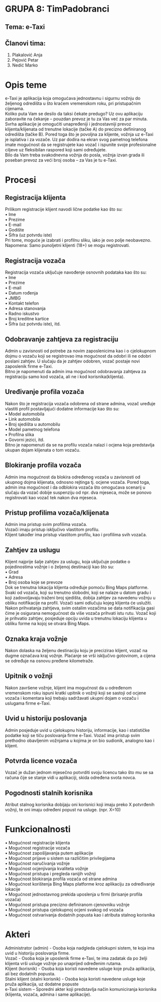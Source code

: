 # **GRUPA 8: TimPadobranci**
## **Tema: e-Taxi**

## **Članovi tima:**
1. Plakalović Anja
2. Pejović Petar
3. Nedić Marko

# **Opis teme**
e-Taxi je aplikacija koja omogućava jednostavnu i sigurnu vožnju do željenog odredišta u što kraćem vremenskom roku, pri pristupačnim cijenama.\
Koliko puta Vam se desilo da taksi čekate predugo? Uz ovu aplikaciju zaboravite na čekanje – pouzdan prevoz je tu za Vas već za par minuta.\
Svrha aplikacije je omogućiti unapređeniji i jednostavniji prevoz klijenta/klijenata od trenutne lokacije (tačke A) do precizno definiranog odredišta (tačke B). Pored toga što je povoljna za klijente, vožnja uz e-Taxi je isplativa i za vozače. Uz par dodira na ekran svog pametnog telefona imate mogućnost da se registrujete kao vozač i ispunite svoje profesionalne ciljeve uz fleksibilan raspored koji sami određujete.\
Bilo da Vam treba svakodnevna vožnja do posla, vožnja izvan grada ili poseban prevoz za veći broj osoba – za Vas je tu e-Taxi.

# **Procesi**

## **Registracija klijenta**
Prilikom registracije klijent navodi lične podatke kao što su:\
•	Ime\
•	Prezime\
•	E-mail\
•	Godište\
•	Šifra (uz potvrdu iste)\
Pri tome, moguće je izabrati i profilnu sliku, iako je ovo polje neobavezno.\
Napomena: Samo punoljetni klijenti (18+) se mogu registrovati.

## **Registracija vozača**
Registracija vozača uključuje navođenje osnovnih podataka kao što su:\
•	Ime\
•	Prezime\
•	E-mail\
•	Datum rođenja\
•	JMBG\
•	Kontakt telefon\
•	Adresa stanovanja\
•	Radno iskustvo\
•	Broj kreditne kartice\
•	Šifra (uz potvrdu iste), itd.

## **Odobravanje zahtjeva za registraciju**
Admin u zavisnosti od potrebe za novim zaposlenicima kao i o cjelokupnom dojmu o vozaču koji se registrovao ima mogućnost da odobri ili ne odobri poslani zahtjev. U slučaju da je zahtjev odobren, vozač postaje novi zaposlenik firme e-Taxi.\
Bitno je napomenuti da admin ima mogućnost odobravanja zahtjeva za registraciju samo kod vozača, ali ne i kod korisnika(klijenta).

## **Uređivanje profila vozača**
Nakon što je registracija vozača odobrena od strane admina, vozač uređuje vlastiti profil postavljajući dodatne informacije kao što su:\
•	Model automobila\
•	Link automobila\
•	Broj sjedišta u automobilu\
•	Model pametnog telefona\
•	Profilna slika\
•	Govorni jezici, itd.\
Bitno je napomenuti da se na profilu vozača nalazi i ocjena koja predstavlja ukupan dojam klijenata o tom vozaču.

## **Blokiranje profila vozača**
Admin ima mogućnost da blokira određenog vozača u zavisnosti od ukupnog dojma klijenata, odnosno rejtinga tj. ocjene vozača. Pored toga, admin ima mogućnost i da odblokira vozača što omogućava scenarij u slučaju da vozač dobije suspenziju od npr. dva mjeseca, može se ponovo registrovati kao vozač tek nakon dva mjeseca.

## **Pristup profilima vozača/klijenata**
Admin ima pristup svim profilima vozača.\
Vozači imaju pristup isključivo vlastitom profilu.\
Klijent također ima pristup vlastitom profilu, kao i profilima svih vozača.

## **Zahtjev za uslugu**
Klijent najprije šalje zahtjev za uslugu, koja uključuje podatke o pojedinostima vožnje i o željenoj destinaciji kao što su:\
•	Grad\
•	Adresa\
•	Broj osoba koje se prevoze\
Dok se trenutna lokacija klijenta određuje pomoću Bing Maps platforme. Svaki od vozača, koji su trenutno slobodni, koji se nalaze u datom gradu i koji zadovoljavaju traženi broj sjedišta, dobija zahtjev za navedenu vožnju u obliku notifikacije na profil. Vozači sami odlučuju kojeg klijenta će uslužiti. Nakon prihvatanja zahtjeva, svim ostalim vozačima se data notifikacija gasi čime je osigurana nemogućnost da više vozača prihvati istu rutu. Vozač koji je prihvatio zahtjev, posjeduje opciju uvida u trenutnu lokaciju klijenta u obliku forme na kojoj se otvara Bing Maps.

## **Oznaka kraja vožnje**
Nakon dolaska na željenu destinaciju koju je precizirao klijent, vozač na dugme označava kraj vožnje. Plaćanje se vrši isključivo gotovinom, a cijena se određuje na osnovu pređene kilometraže.

## **Upitnik o vožnji**
Nakon završene vožnje, klijent ima mogućnost da u određenom vremenskom roku ispuni kratki upitnik o vožnji koji se sastoji od ocjene vozača i komentara koji trebaju sadržavati ukupni dojam o vozaču i uslugama firme e-Taxi.

## **Uvid u historiju poslovanja**
Admin posjeduje uvid u cjelokupnu historiju, informacije, kao i statističke podatke koji se tiču poslovanja firme e-Taxi. Vozač ima pristup svim prethodno obavljenim vožnjama u kojima je on bio sudionik, analogno kao i klijent.

## **Potvrda licence vozača**
Vozač je dužan jednom mjesečno potvrditi svoju licencu tako što mu se sa računa čije se stanje vidi u aplikaciji, skida određena svota novca.

## **Pogodnosti stalnih korisnika**
Atribut stalnog korisnika dobijaju oni korisnici koji imaju preko X potvrđenih vožnji, te oni imaju određeni popust na usluge. (npr. X=10)

# **Funkcionalnosti**
•	Mogućnost registracije klijenta\
•	Mogućnost registracije vozača\
•	Mogućnost zapošljavanja putem aplikacije\
•	Mogućnost prijave u sistem sa različitim privilegijama\
•	Mogućnost naručivanja vožnje\
•	Mogućnost ocjenjivanja kvaliteta vožnje\
•	Mogućnost pristupa i pregleda ranijih vožnji\
•	Mogućnost blokiranja profila vozača od strane admina\
•	Mogućnost korištenja Bing Maps platforme kroz aplikaciju za određivanje lokacije\
•	Mogućnost jednostavnog prekida uposlenja u firmi (brisanje profila vozača)\
•	Mogućnost pristupa precizno definiranom cjenovniku vožnje\
•	Mogućnost pristupa cjelokupnoj ocjeni svakog od vozača\
•	Mogućnost ostvarivanja dodatnih popusta kao i atributa stalnog korisnika

# **Akteri**
Administrator (admin) - Osoba koja nadgleda cjelokupni sistem, te koja ima uvid u historiju poslovanja firme.\
Vozač - Osoba koja je uposlenik firme e-Taxi, te ima zadatak da po želji klijenta vrši usluge vožnje po unaprijed određenim rutama.\
Klijent (korisnik) -  Osoba koja koristi navedene usluge koje pruža aplikacija, ali bez dodatnih popusta.\
Stalni klijent (stalni korisnik) - Osoba koja koristi navedene usluge koje pruža aplikacija, uz dodatne popuste\
e-Taxi sistem – Sporedni akter koji predstavlja način komuniciranja korisnika (klijenta, vozača, admina i same aplikacije).




